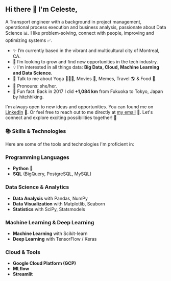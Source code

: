 ## Hi there 👋 I'm Celeste,

A Transport engineer with a background in project management, operational process execution and business analysis, passionate about Data Science 📊. I like problem-solving, connect with people, improving and optimizing systems ✅.

- ✨ I’m currently based in the vibrant and multicultural city of Montreal, CA. 
- 🌱 I’m looking to grow and find new opportunities in the tech industry.
- 💡 I'm interested in all things data: **Big Data, Cloud, Machine Learning and Data Science**.
- 💬 Talk to me about Yoga 🧘🏻‍♀️, Movies 🎥, Memes, Travel 🌎 & Food 🍜.
- 🌸 Pronouns: she/her.
- 🎒 Fun fact: Back in 2017 I did **+1,084 km** from Fukuoka to Tokyo, Japan by hitchhiking.
  
I'm always open to new ideas and opportunities. You can found me on [LinkedIn](https://www.linkedin.com/in/celestediaz/) 👥. Or feel free to reach out to me directly at [my email](mailto:celestedr10@gmail.com) 📧. Let's connect and explore exciting possibilities together! 🚀

### 📚 Skills & Technologies

Here are some of the tools and technologies I'm proficient in:

### Programming Languages
- **Python** 🐍
- **SQL** (BigQuery, PostgreSQL, MySQL)

### Data Science & Analytics
- **Data Analysis** with Pandas, NumPy
- **Data Visualization** with Matplotlib, Seaborn
- **Statistics** with SciPy, Statsmodels

### Machine Learning & Deep Learning
- **Machine Learning** with Scikit-learn
- **Deep Learning** with TensorFlow / Keras

### Cloud & Tools
- **Google Cloud Platform (GCP)**
- **MLflow**
- **Streamlit** 

